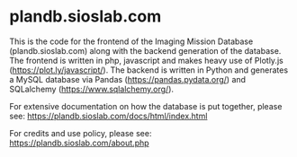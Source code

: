 # plandb.sioslab.com

This is the code for the frontend of the Imaging Mission Database (plandb.sioslab.com) along with the backend generation of the database.  The frontend is written in php, javascript and makes heavy use of Plotly.js (https://plot.ly/javascript/). The backend is written in Python and generates a MySQL database via Pandas (https://pandas.pydata.org/) and SQLalchemy (https://www.sqlalchemy.org/).

For extensive documentation on how the database is put together, please see: https://plandb.sioslab.com/docs/html/index.html 

For credits and use policy, please see: https://plandb.sioslab.com/about.php
